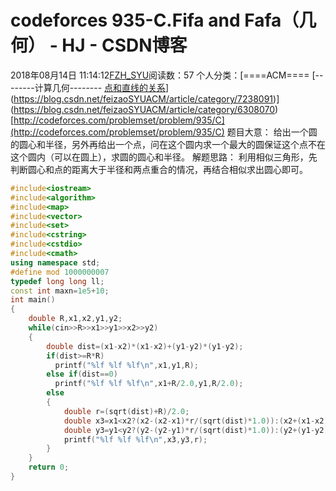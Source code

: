 # codeforces 935-C.Fifa and Fafa（几何） - HJ - CSDN博客
2018年08月14日 11:14:12[FZH_SYU](https://me.csdn.net/feizaoSYUACM)阅读数：57
个人分类：[====ACM====																[--------计算几何--------																[点和直线的关系](https://blog.csdn.net/feizaoSYUACM/article/category/7238016)](https://blog.csdn.net/feizaoSYUACM/article/category/7238091)](https://blog.csdn.net/feizaoSYUACM/article/category/6308070)
[http://codeforces.com/problemset/problem/935/C](http://codeforces.com/problemset/problem/935/C)
题目大意：
给出一个圆的圆心和半径，另外再给出一个点，问在这个圆内求一个最大的圆保证这个点不在这个圆内（可以在圆上），求圆的圆心和半径。
解题思路：
利用相似三角形，先判断圆心和点的距离大于半径和两点重合的情况，再结合相似求出圆心即可。
```cpp
#include<iostream>
#include<algorithm>
#include<map>
#include<vector>
#include<set>
#include<cstring>
#include<cstdio>
#include<cmath>
using namespace std;
#define mod 1000000007
typedef long long ll;
const int maxn=1e5+10;
int main()
{
    double R,x1,x2,y1,y2;
    while(cin>>R>>x1>>y1>>x2>>y2)
    {
        double dist=(x1-x2)*(x1-x2)+(y1-y2)*(y1-y2);
        if(dist>=R*R)
          printf("%lf %lf %lf\n",x1,y1,R);
        else if(dist==0)
          printf("%lf %lf %lf\n",x1+R/2.0,y1,R/2.0);
        else
        {
            double r=(sqrt(dist)+R)/2.0;
            double x3=x1<x2?(x2-(x2-x1)*r/(sqrt(dist)*1.0)):(x2+(x1-x2)*r/(sqrt(dist)*1.0));
            double y3=y1<y2?(y2-(y2-y1)*r/(sqrt(dist)*1.0)):(y2+(y1-y2)*r/(sqrt(dist)*1.0)); 
            printf("%lf %lf %lf\n",x3,y3,r);
        }
    }
    return 0;
}
```
